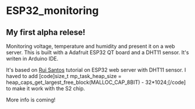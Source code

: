 # ESP32_monitoring

<h2> My first alpha relese! </h2>

Monitoring voltage, temperature and humidity and present it on a web server. 
This is built with a Adafruit ESP32 QT board and a DHT11 sensor. 
It's writen in Arduino IDE.

It's based on <a href="https://randomnerdtutorials.com/esp32-dht11-dht22-temperature-humidity-web-server-arduino-ide/">Rui Santos</a> tutorial on ESP32 web server
with DHT11 sensor.
I haved to add [code]size_t mp_task_heap_size = heap_caps_get_largest_free_block(MALLOC_CAP_8BIT) - 32*1024;[/code] to make it work with the S2 chip.


More info is coming!
